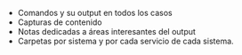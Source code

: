 - Comandos y su output en todos los casos
- Capturas de contenido
- Notas dedicadas a áreas interesantes del output
- Carpetas por sistema y por cada servicio de cada sistema.